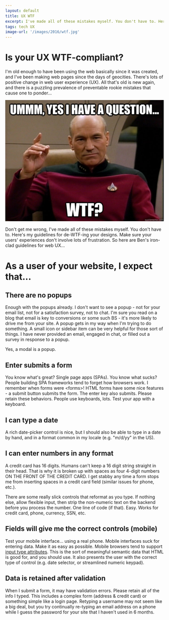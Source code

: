 ```yaml
---
layout: default
title: UX WTF
excerpt: I've made all of these mistakes myself. You don't have to. Here's my guidelines for de-WTF-ing your designs.
tags: tech UX
image-url: '/images/2016/wtf.jpg'
---
```


# Is your UX WTF-compliant?

I'm old enough to have been using the web basically since it was created, and I've been making web pages since the days of geocities. There's lots of positive change in web user experience (UX). All that's old is new again, and there is a puzzling prevalence of preventable rookie mistakes that cause one to ponder...

<img src="/images/2016/wtf.jpg">

Don't get me wrong, I've made all of these mistakes myself. You don't have to. Here's my guidelines for de-WTF-ing your designs. Make sure your users' experiences don't involve lots of frustration. So here are Ben's iron-clad guidelines for web UX...

# As a user of your website, I expect that...

## There are no popups

Enough with the popups already. I don't want to see a popup - not for your email list, not for a satisfaction survey, not to chat. I'm sure you read on a blog that email is key to conversions or some such BS - it's more likely to drive me from your site. A popup gets in my way when I'm trying to do something. A small icon or sidebar item can be very helpful for those sort of things. I have never provided an email, engaged in chat, or filled out a survey in response to a popup.

Yes, a modal is a popup. 

## Enter submits a form

You know what's great? Single page apps (SPAs). You know what sucks? People building SPA frameworks tend to forget how browsers work. I remember when forms were &lt;forms&gt;! HTML forms have some nice features - a submit button submits the form. The enter key also submits. Please retain these behaviors. People use keyboards, lots. Test your app with a keyboard.

## I can type a date

A rich date-picker control is nice, but I should also be able to type in a date by hand, and in a format common in my locale (e.g. "m/d/yy" in the US). 

## I can enter numbers in any format

A credit card has 16 digits. Humans can't keep a 16 digit string straight in their head. That is why it is broken up with spaces as four 4-digit numbers ON THE FRONT OF THE CREDIT CARD. I get stabby any time a form stops me from inserting spaces in a credit card field (similar issues for phone, etc.). 

There are some really slick controls that reformat as you type. If nothing else, allow flexible input, then strip the non-numeric text on the backend before you process the number. One line of code (if that). Easy. Works for credit card, phone, currency, SSN, etc.

## Fields will give me the correct controls (mobile)

Test your mobile interface... using a real phone. Mobile interfaces suck for entering data. Make it as easy as possible. Mobile browsers tend to support [input type attributes](https://developer.apple.com/library/content/documentation/AppleApplications/Reference/SafariHTMLRef/Articles/InputTypes.html). This is the sort of meaningful semantic data that HTML is good for, and you should use. It also presents the user with the correct type of control (e.g. date selector, or streamlined numeric keypad).

## Data is retained after validation

When I submit a form, it may have validation errors. Please retain all of the info I typed. This includes a complex form (address & credit card) or something simple like a login page. Retyping a username may not seem like a big deal, but you try continually re-typing an email address on a phone while I guess the password for your site that I haven't used in 6 months.
